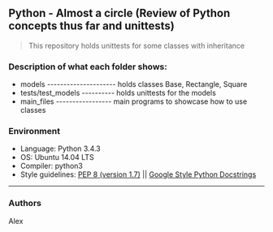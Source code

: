 ## Python - Almost a circle (Review of Python concepts thus far and unittests)
> This repository holds unittests for some classes with inheritance

### Description of what each folder shows:
* models --------------------- holds classes Base, Rectangle, Square
* tests/test_models ---------- holds unittests for the models
* main_files ----------------- main programs to showcase how to use classes

### Environment
* Language: Python 3.4.3
* OS: Ubuntu 14.04 LTS
* Compiler: python3
* Style guidelines: [PEP 8 (version 1.7)](https://www.python.org/dev/peps/pep-0008/) || [Google Style Python Docstrings](http://sphinxcontrib-napoleon.readthedocs.io/en/latest/example_google.html)   
---
### Authors
Alex
